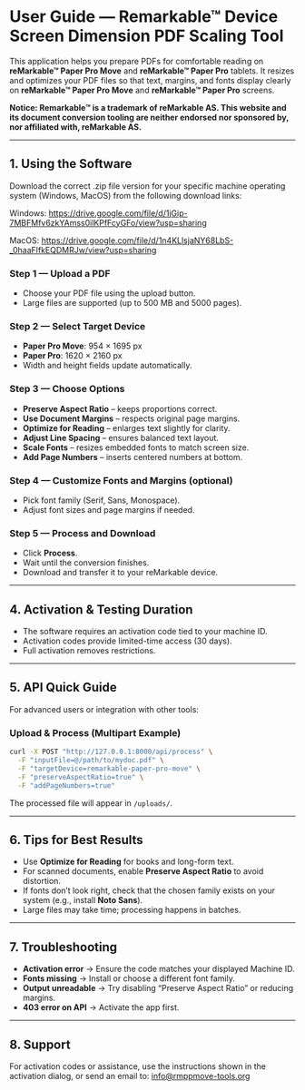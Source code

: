# User Guide — Remarkable™ Device Screen Dimension PDF Scaling Tool

This application helps you prepare PDFs for comfortable reading on **reMarkable™ Paper Pro Move** and **reMarkable™ Paper Pro** tablets. It resizes and optimizes your PDF files so that text, margins, and fonts display clearly on **reMarkable™ Paper Pro Move** and **reMarkable™ Paper Pro** screens.

**Notice: Remarkable™ is a trademark of reMarkable AS. This website and its document conversion tooling are neither endorsed nor sponsored by, nor affiliated with, reMarkable AS.**


---

## 1. Using the Software

Download the correct .zip file version for your specific machine operating system (Windows, MacOS) from the following download links:

Windows:  https://drive.google.com/file/d/1jGip-7MBFMfv6zkYAmss0ilKPfFcyGFo/view?usp=sharing

MacOS:    https://drive.google.com/file/d/1n4KLlsjaNY68LbS-_0haaFlfkEQDMRJw/view?usp=sharing

### Step 1 — Upload a PDF
- Choose your PDF file using the upload button.
- Large files are supported (up to 500 MB and 5000 pages).

### Step 2 — Select Target Device
- **Paper Pro Move**: 954 × 1695 px  
- **Paper Pro**: 1620 × 2160 px  
- Width and height fields update automatically.

### Step 3 — Choose Options
- **Preserve Aspect Ratio** – keeps proportions correct.  
- **Use Document Margins** – respects original page margins.  
- **Optimize for Reading** – enlarges text slightly for clarity.  
- **Adjust Line Spacing** – ensures balanced text layout.  
- **Scale Fonts** – resizes embedded fonts to match screen size.  
- **Add Page Numbers** – inserts centered numbers at bottom.

### Step 4 — Customize Fonts and Margins (optional)
- Pick font family (Serif, Sans, Monospace).
- Adjust font sizes and page margins if needed.

### Step 5 — Process and Download
- Click **Process**.  
- Wait until the conversion finishes.  
- Download and transfer it to your reMarkable device.

---

## 4. Activation & Testing Duration

- The software requires an activation code tied to your machine ID.  
- Activation codes provide limited-time access (30 days).  
- Full activation removes restrictions.  

---

## 5. API Quick Guide

For advanced users or integration with other tools:

### Upload & Process (Multipart Example)
```bash
curl -X POST "http://127.0.0.1:8000/api/process" \
  -F "inputFile=@/path/to/mydoc.pdf" \
  -F "targetDevice=remarkable-paper-pro-move" \
  -F "preserveAspectRatio=true" \
  -F "addPageNumbers=true"
```

The processed file will appear in `/uploads/`.

---

## 6. Tips for Best Results
- Use **Optimize for Reading** for books and long-form text.  
- For scanned documents, enable **Preserve Aspect Ratio** to avoid distortion.  
- If fonts don’t look right, check that the chosen family exists on your system (e.g., install **Noto Sans**).  
- Large files may take time; processing happens in batches.

---

## 7. Troubleshooting

- **Activation error** → Ensure the code matches your displayed Machine ID.  
- **Fonts missing** → Install or choose a different font family.  
- **Output unreadable** → Try disabling “Preserve Aspect Ratio” or reducing margins.  
- **403 error on API** → Activate the app first.  

---

## 8. Support

For activation codes or assistance, use the instructions shown in the activation dialog, or send an email to: info@rmppmove-tools.org  
